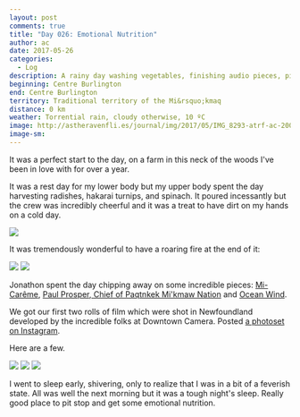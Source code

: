 ```yaml
---
layout: post
comments: true
title: "Day 026: Emotional Nutrition"
author: ac
date: 2017-05-26
categories:
  - Log
description: A rainy day washing vegetables, finishing audio pieces, picking up film.
beginning: Centre Burlington
end: Centre Burlington
territory: Traditional territory of the Mi&rsquo;kmaq 
distance: 0 km
weather: Torrential rain, cloudy otherwise, 10 ºC
image: http://astheravenfli.es/journal/img/2017/05/IMG_8293-atrf-ac-2000-web.jpg
image-sm:
---
```


It was a perfect start to the day, on a farm in this neck of the woods I've been in love with for over a year. 

It was a rest day for my lower body but my upper body spent the day harvesting radishes, hakarai turnips, and spinach. It poured incessantly but the crew was incredibly cheerful and it was a treat to have dirt on my hands on a cold day.

<img src="http://astheravenfli.es/journal/img/2017/05/IMG_8295-atrf-ac-2000-web.jpg"> 

It was tremendously wonderful to have a roaring fire at the end of it: 

<img src="http://astheravenfli.es/journal/img/2017/05/IMG_8301-atrf-ac-2000-web.jpg">

<img src="http://astheravenfli.es/journal/img/2017/05/IMG_8302-atrf-ac-2000-web.jpg">

Jonathon spent the day chipping away on some incredible pieces: [Mi-Carême](http://astheravenfli.es/journal/2017/05/26/mi-careme/), [Paul Prosper, Chief of Paqtnkek Mi'kmaw Nation](http://astheravenfli.es/journal/2017/05/26/paul-prosper-chief-of-paqtnkek-first-nation/) and [Ocean Wind](http://astheravenfli.es/journal/2017/05/27/ocean-wind/).

We got our first two rolls of film which were shot in Newfoundland developed by the incredible folks at Downtown Camera. Posted <a href="https://www.instagram.com/p/BUnSwyElj5T/">a photoset on Instagram</a>.

Here are a few.

<img src="http://astheravenfli.es/journal/img/2017/05/01-33-web.jpg">

<img src="http://astheravenfli.es/journal/img/2017/05/02-01-web.jpg">

<img src="http://astheravenfli.es/journal/img/2017/05/02-25-web.jpg">

I went to sleep early, shivering, only to realize that I was in a bit of a feverish state. All was well the next morning but it was a tough night's sleep. Really good place to pit stop and get some emotional nutrition.